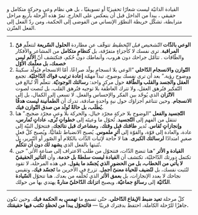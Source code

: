 القيادة الذاتيّة ليست شعارًا تحفيزيّا أو تسويقيّا ، بل هي نظام وعيٍ وحركةٍ متكامل و حقيقي ، يبدأ من الداخل قبل أن ينعكس على الخارج.
تمرّ هذه الرحلة بأربع مراحل مترابطة، تشكّل خريطة التطوّر الإنساني من الفوضى إلى الحكمة، ومن ردّ الفعل إلى الفعل المتّزن.

---

1. **الوعي بالذّات**
   _التّشخيص قبل التّخطيط_
   تتوقّف عن مطاردة **الحلول السّريعة** لتتعلّم **فنّ المراقبة**.
   ترى نفسك لا كأجزاءٍ متفرّقة، بل **كنظامٍ متكامل** من المشاعر والأفكار والطّاقات .
   تتأمّل جراحك دون هروب، وأنماطك دون حُكم،
   فتكتشف أنّ **الألم ليس خصمك، بل معلّمك الأوّل**
2. **التّوازن والانسجام الدّاخلي**
   “الوعي بلا انسجامٍ يولّد صراعًا، أمّا الانسجام فيُولّد سكينةً ووضوح رؤية.”
   بعد أن ترى نفسك بوضوح، تبدأ مهمّة **إعادة ترتيب قواك الدّاخليّة**.
   تجمع **العقل والجسد والقلب والطّاقة** حول مركزٍ واحد: **رسالتك الوجوديّة**.
   تتعلّم ألّا تُبالغ في التّفكير فتُرهق العقل،
   ولا تترك العاطفة بلا توجيه فتُرهق القلب،
   بل تُنصت لصوت **الاتّزان** الذي يُوحّد بين الفكر والإحساس والفعل.
   لا تسعى إلى الكمال، بل إلى **الانسجام**.
   وحين تتناغم أجزاؤك حول نيةٍ واحدةٍ صادقة،
   تدرك أن **الطمأنينة ليست هدفًا يُطلَب، بل حالةٌ تُولَد من صدق التّوازن فيك.**
3. **التّجسيد والفعل**
   “الوضوح بلا حركةٍ مجرّد خيال، والحركة بلا وعيٍ مجرّد ضجيج.”
   هنا تنتقل من الفهم إلى **التّجسيد**.
   تُحوّل ما وعيتَه إلى **خطواتٍ تُرى، عاداتٍ تُمارس، وإنجازاتٍ تُقاس**.
   تُدير **طاقتك قبل وقتك**، و**مشاعرك قبل نتائجك**،
   فتتحوّل النيّة إلى عادة، والعادة إلى قوّة، والقوّة إلى **أثرٍ ملموس**.
   يُصبح الانضباط تلقائيًّا،
   ويُصبح كلّ فعلٍ صغيرٍ امتدادًا **لرسالتك الكبرى**.
   هنا لا حاجة لإثبات الذّات بالكلام أو الصّور أو التّبرير،
   بل تُثبتها بالفعل الذي **يشهد لك دون أن تتكلّم.**
4. **القيادة و الأثر**
   “هنا تنضج الذّات، فتتحوّل من طلب الاعتراف إلى صناعة الأثر.”
   حين تكتمل دورتك الدّاخليّة،
   تكتشف أن **القيادة ليست سلطةً بل خدمة**،
   وأن **التأثير الحقيقيّ لا يأتي من الخطاب، بل من الحضور الذي يُجسّد ما يقول.**
   في هذه المرحلة، لا تقود لتُثبت نفسك، بل **لتُضيف للحياة معنىً أجمل**.
   تزرع في الآخرين ما **تَجسّد فيك**،
   وتقيس نجاحك لا بعدد الإنجازات، بل **بعمق الأثر** الذي تُخلّفه من بعدك.
   هنا تتحوّل **السّيادة الذّاتيّة** إلى **رسالةٍ جماعيّة**،
   ويصبح **اتزانك الدّاخليّ منارةً** يهتدي بها من حولك.

---

كلّ مرحلة **تعيد ضبط الإيقاع الدّاخلي**،
حتّى تسمع ما **تهمس به الحكمة فيك**.
وحين تكون جاهزًا للرّحلة الكاملة،
احتفظ بدفترك قريبًا —
**فالتحوّل يبدأ من لحظةٍ تكتب فيها حقيقتك.**
